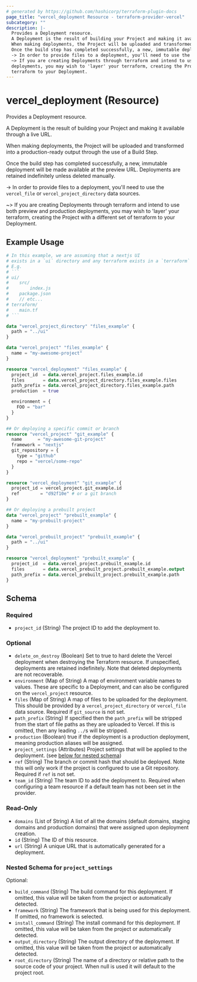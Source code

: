 ```yaml
---
# generated by https://github.com/hashicorp/terraform-plugin-docs
page_title: "vercel_deployment Resource - terraform-provider-vercel"
subcategory: ""
description: |-
  Provides a Deployment resource.
  A Deployment is the result of building your Project and making it available through a live URL.
  When making deployments, the Project will be uploaded and transformed into a production-ready output through the use of a Build Step.
  Once the build step has completed successfully, a new, immutable deployment will be made available at the preview URL. Deployments are retained indefinitely unless deleted manually.
  -> In order to provide files to a deployment, you'll need to use the vercel_file or vercel_project_directory data sources.
  ~> If you are creating Deployments through terraform and intend to use both preview and production
  deployments, you may wish to 'layer' your terraform, creating the Project with a different set of
  terraform to your Deployment.
---
```


# vercel_deployment (Resource)

Provides a Deployment resource.

A Deployment is the result of building your Project and making it available through a live URL.

When making deployments, the Project will be uploaded and transformed into a production-ready output through the use of a Build Step.

Once the build step has completed successfully, a new, immutable deployment will be made available at the preview URL. Deployments are retained indefinitely unless deleted manually.

-> In order to provide files to a deployment, you'll need to use the `vercel_file` or `vercel_project_directory` data sources.

~> If you are creating Deployments through terraform and intend to use both preview and production
deployments, you may wish to 'layer' your terraform, creating the Project with a different set of
terraform to your Deployment.

## Example Usage

```terraform
# In this example, we are assuming that a nextjs UI
# exists in a `ui` directory and any terraform exists in a `terraform` directory.
# E.g.
# ```
# ui/
#    src/
#        index.js
#    package.json
#    // etc...
# terraform/
#    main.tf
# ```

data "vercel_project_directory" "files_example" {
  path = "../ui"
}

data "vercel_project" "files_example" {
  name = "my-awesome-project"
}

resource "vercel_deployment" "files_example" {
  project_id  = data.vercel_project.files_example.id
  files       = data.vercel_project_directory.files_example.files
  path_prefix = data.vercel_project_directory.files_example.path
  production  = true

  environment = {
    FOO = "bar"
  }
}

## Or deploying a specific commit or branch
resource "vercel_project" "git_example" {
  name      = "my-awesome-git-project"
  framework = "nextjs"
  git_repository = {
    type = "github"
    repo = "vercel/some-repo"
  }
}

resource "vercel_deployment" "git_example" {
  project_id = vercel_project.git_example.id
  ref        = "d92f10e" # or a git branch
}

## Or deploying a prebuilt project 
data "vercel_project" "prebuilt_example" {
  name = "my-prebuilt-project"
}

data "vercel_prebuilt_project" "prebuilt_example" {
  path = "../ui"
}

resource "vercel_deployment" "prebuilt_example" {
  project_id  = data.vercel_project.prebuilt_example.id
  files       = data.vercel_prebuilt_project.prebuilt_example.output
  path_prefix = data.vercel_prebuilt_project.prebuilt_example.path
}
```

<!-- schema generated by tfplugindocs -->
## Schema

### Required

- `project_id` (String) The project ID to add the deployment to.

### Optional

- `delete_on_destroy` (Boolean) Set to true to hard delete the Vercel deployment when destroying the Terraform resource. If unspecified, deployments are retained indefinitely. Note that deleted deployments are not recoverable.
- `environment` (Map of String) A map of environment variable names to values. These are specific to a Deployment, and can also be configured on the `vercel_project` resource.
- `files` (Map of String) A map of files to be uploaded for the deployment. This should be provided by a `vercel_project_directory` or `vercel_file` data source. Required if `git_source` is not set.
- `path_prefix` (String) If specified then the `path_prefix` will be stripped from the start of file paths as they are uploaded to Vercel. If this is omitted, then any leading `../`s will be stripped.
- `production` (Boolean) true if the deployment is a production deployment, meaning production aliases will be assigned.
- `project_settings` (Attributes) Project settings that will be applied to the deployment. (see [below for nested schema](#nestedatt--project_settings))
- `ref` (String) The branch or commit hash that should be deployed. Note this will only work if the project is configured to use a Git repository. Required if `ref` is not set.
- `team_id` (String) The team ID to add the deployment to. Required when configuring a team resource if a default team has not been set in the provider.

### Read-Only

- `domains` (List of String) A list of all the domains (default domains, staging domains and production domains) that were assigned upon deployment creation.
- `id` (String) The ID of this resource.
- `url` (String) A unique URL that is automatically generated for a deployment.

<a id="nestedatt--project_settings"></a>
### Nested Schema for `project_settings`

Optional:

- `build_command` (String) The build command for this deployment. If omitted, this value will be taken from the project or automatically detected.
- `framework` (String) The framework that is being used for this deployment. If omitted, no framework is selected.
- `install_command` (String) The install command for this deployment. If omitted, this value will be taken from the project or automatically detected.
- `output_directory` (String) The output directory of the deployment. If omitted, this value will be taken from the project or automatically detected.
- `root_directory` (String) The name of a directory or relative path to the source code of your project. When null is used it will default to the project root.
